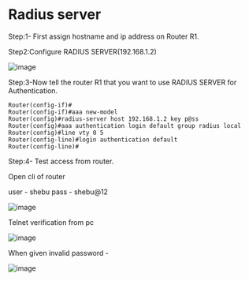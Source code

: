 # Radius server

Step:1- First assign hostname and ip address on Router R1.

Step2:Configure RADIUS SERVER(192.168.1.2)

![image](https://user-images.githubusercontent.com/67383098/229370481-ad6f1c9a-6e76-4d8c-905c-9fbe81fc0150.png)

Step:3-Now tell the router R1 that you want to use RADIUS SERVER for Authentication.

```
Router(config-if)#
Router(config-if)#aaa new-model
Router(config)#radius-server host 192.168.1.2 key p@ss
Router(config)#aaa authentication login default group radius local
Router(config)#line vty 0 5
Router(config-line)#login authentication default
Router(config-line)#
```

Step:4- Test  access from router.

Open cli of router

user - shebu 
pass - shebu@12

![image](https://user-images.githubusercontent.com/67383098/229370986-9e2f7fd4-2b47-4ff1-b940-422855ffe672.png)

Telnet verification from pc 

![image](https://user-images.githubusercontent.com/67383098/229371107-2e529113-f0f6-4d98-9c88-622cf2baf17b.png)


 
 When given invalid password -
 
 ![image](https://user-images.githubusercontent.com/67383098/229371026-2d253756-a6b0-42ca-9f33-9e61aedd3dda.png)

